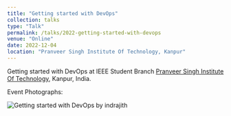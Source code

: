 ```yaml
---
title: "Getting started with DevOps"
collection: talks
type: "Talk"
permalink: /talks/2022-getting-started-with-devops
venue: "Online"
date: 2022-12-04
location: "Pranveer Singh Institute Of Technology, Kanpur"
---
```


Getting started with DevOps at IEEE Student Branch [Pranveer Singh Institute Of Technology](https://www.psit.ac.in/), Kanpur, India.

Event Photographs:
<p float="left">
  <img src="../images/2022-getting-started-with-devops.jpg" alt="Getting started with DevOps by indrajith" />
</p>